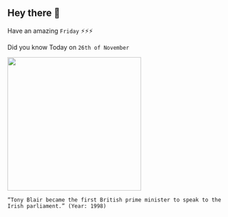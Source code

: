 ## Hey there 👋
Have an amazing `Friday` ⚡⚡⚡

Did you know Today on `26th of November`
 
 [<img src="https://upload.wikimedia.org/wikipedia/commons/8/8e/Tony_Blair_2010_%28cropped%29.jpg" width="300" />](https://www.historyplace.com/speeches/blair.htm) 
 ```
“Tony Blair became the first British prime minister to speak to the Irish parliament.” (Year: 1998)
```
